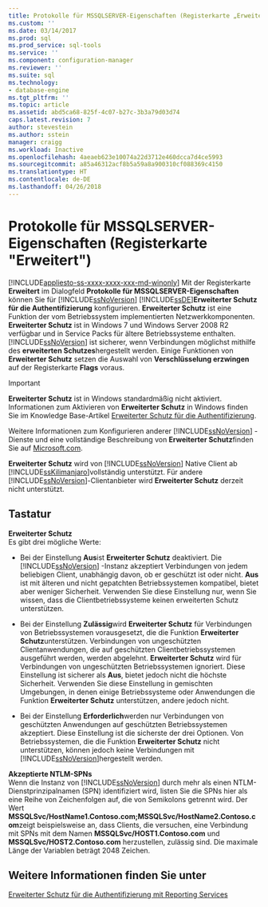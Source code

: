 ```yaml
---
title: Protokolle für MSSQLSERVER-Eigenschaften (Registerkarte „Erweitert“) | Microsoft-Dokumentation
ms.custom: ''
ms.date: 03/14/2017
ms.prod: sql
ms.prod_service: sql-tools
ms.service: ''
ms.component: configuration-manager
ms.reviewer: ''
ms.suite: sql
ms.technology:
- database-engine
ms.tgt_pltfrm: ''
ms.topic: article
ms.assetid: abd5ca68-825f-4c07-b27c-3b3a79d03d74
caps.latest.revision: 7
author: stevestein
ms.author: sstein
manager: craigg
ms.workload: Inactive
ms.openlocfilehash: 4aeaeb623e10074a22d3712e460dcca7d4ce5993
ms.sourcegitcommit: a85a46312acf8b5a59a8a900310cf088369c4150
ms.translationtype: HT
ms.contentlocale: de-DE
ms.lasthandoff: 04/26/2018
---
```

# <a name="protocols-for-mssqlserver-properties-advanced-tab"></a>Protokolle für MSSQLSERVER-Eigenschaften (Registerkarte "Erweitert")
[!INCLUDE[appliesto-ss-xxxx-xxxx-xxx-md-winonly](../../includes/appliesto-ss-xxxx-xxxx-xxx-md-winonly.md)]
  Mit der Registerkarte **Erweitert** im Dialogfeld **Protokolle für MSSQLSERVER-Eigenschaften** können Sie für [!INCLUDE[ssNoVersion](../../includes/ssnoversion-md.md)] [!INCLUDE[ssDE](../../includes/ssde-md.md)]**Erweiterter Schutz für die Authentifizierung** konfigurieren. **Erweiterter Schutz** ist eine Funktion der vom Betriebssystem implementierten Netzwerkkomponenten. **Erweiterter Schutz** ist in Windows 7 und Windows Server 2008 R2 verfügbar und in Service Packs für ältere Betriebssysteme enthalten. [!INCLUDE[ssNoVersion](../../includes/ssnoversion-md.md)] ist sicherer, wenn Verbindungen möglichst mithilfe des **erweiterten Schutzes**hergestellt werden. Einige Funktionen von **Erweiterter Schutz** setzen die Auswahl von **Verschlüsselung erzwingen** auf der Registerkarte **Flags** voraus.  
  
> [!IMPORTANT]  
>  **Erweiterter Schutz** ist in Windows standardmäßig nicht aktiviert. Informationen zum Aktivieren von **Erweiterter Schutz** in Windows finden Sie im Knowledge Base-Artikel [Erweiterter Schutz für die Authentifizierung](http://go.microsoft.com/fwlink/?LinkId=178431).  
  
 Weitere Informationen zum Konfigurieren anderer [!INCLUDE[ssNoVersion](../../includes/ssnoversion-md.md)] -Dienste und eine vollständige Beschreibung von **Erweiterter Schutz**finden Sie auf [Microsoft.com](http://go.microsoft.com/fwlink/?LinkId=177752).  
  
 **Erweiterter Schutz** wird von [!INCLUDE[ssNoVersion](../../includes/ssnoversion-md.md)] Native Client ab [!INCLUDE[ssKilimanjaro](../../includes/sskilimanjaro-md.md)]vollständig unterstützt. Für andere [!INCLUDE[ssNoVersion](../../includes/ssnoversion-md.md)]-Clientanbieter wird **Erweiterter Schutz** derzeit nicht unterstützt.  
  
## <a name="options"></a>Tastatur  
 **Erweiterter Schutz**  
 Es gibt drei mögliche Werte:  
  
-   Bei der Einstellung **Aus**ist **Erweiterter Schutz** deaktiviert. Die [!INCLUDE[ssNoVersion](../../includes/ssnoversion-md.md)] -Instanz akzeptiert Verbindungen von jedem beliebigen Client, unabhängig davon, ob er geschützt ist oder nicht. **Aus** ist mit älteren und nicht gepatchten Betriebssystemen kompatibel, bietet aber weniger Sicherheit. Verwenden Sie diese Einstellung nur, wenn Sie wissen, dass die Clientbetriebssysteme keinen erweiterten Schutz unterstützen.  
  
-   Bei der Einstellung **Zulässig**wird **Erweiterter Schutz** für Verbindungen von Betriebssystemen vorausgesetzt, die die Funktion **Erweiterter Schutz**unterstützen. Verbindungen von ungeschützten Clientanwendungen, die auf geschützten Clientbetriebssystemen ausgeführt werden, werden abgelehnt. **Erweiterter Schutz** wird für Verbindungen von ungeschützten Betriebssystemen ignoriert. Diese Einstellung ist sicherer als **Aus**, bietet jedoch nicht die höchste Sicherheit. Verwenden Sie diese Einstellung in gemischten Umgebungen, in denen einige Betriebssysteme oder Anwendungen die Funktion **Erweiterter Schutz** unterstützen, andere jedoch nicht.  
  
-   Bei der Einstellung **Erforderlich**werden nur Verbindungen von geschützten Anwendungen auf geschützten Betriebssystemen akzeptiert. Diese Einstellung ist die sicherste der drei Optionen. Von Betriebssystemen, die die Funktion **Erweiterter Schutz** nicht unterstützen, können jedoch keine Verbindungen mit [!INCLUDE[ssNoVersion](../../includes/ssnoversion-md.md)]hergestellt werden.  
  
 **Akzeptierte NTLM-SPNs**  
 Wenn die Instanz von [!INCLUDE[ssNoVersion](../../includes/ssnoversion-md.md)] durch mehr als einen NTLM-Dienstprinzipalnamen (SPN) identifiziert wird, listen Sie die SPNs hier als eine Reihe von Zeichenfolgen auf, die von Semikolons getrennt wird. Der Wert **MSSQLSvc/HostName1.Contoso.com;MSSQLSvc/HostName2.Contoso.com**zeigt beispielsweise an, dass Clients, die versuchen, eine Verbindung mit SPNs mit dem Namen **MSSQLSvc/HOST1.Contoso.com** und **MSSQLSvc/HOST2.Contoso.com** herzustellen, zulässig sind. Die maximale Länge der Variablen beträgt 2048 Zeichen.  
  
## <a name="see-also"></a>Weitere Informationen finden Sie unter  
 [Erweiterter Schutz für die Authentifizierung mit Reporting Services](../../reporting-services/security/extended-protection-for-authentication-with-reporting-services.md)  
  
  
